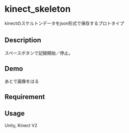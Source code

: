kinect_skeleton
====

kinectのスケルトンデータをjson形式で保存するプロトタイプ

## Description　　
スペースボタンで記録開始／停止。

## Demo  
あとで画像をはる

## Requirement

## Usage
Unity, Kinect V2

